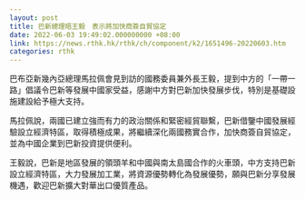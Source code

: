 ```yaml
---
layout: post
title: 巴新總理晤王毅　表示將加快商簽自貿協定
date: 2022-06-03 19:49:02.000000000 +08:00
link: https://news.rthk.hk/rthk/ch/component/k2/1651496-20220603.htm
categories: rthk
---
```


巴布亞新幾內亞總理馬拉佩會見到訪的國務委員兼外長王毅，提到中方的「一帶一路」倡議令巴新等發展中國家受益，感謝中方對巴新加快發展步伐，特別是基礎設施建設給予極大支持。

馬拉佩說，兩國已建立強而有力的政治關係和緊密經貿聯繫，巴新借鑒中國發展經驗設立經濟特區，取得積極成果，將繼續深化兩國務實合作，加快商簽自貿協定，並為中國企業到巴新投資提供便利。

王毅說，巴新是地區發展的領頭羊和中國與南太島國合作的火車頭，中方支持巴新設立經濟特區，大力發展加工業，將資源優勢轉化為發展優勢，願與巴新分享發展機遇，歡迎巴新擴大對華出口優質產品。
